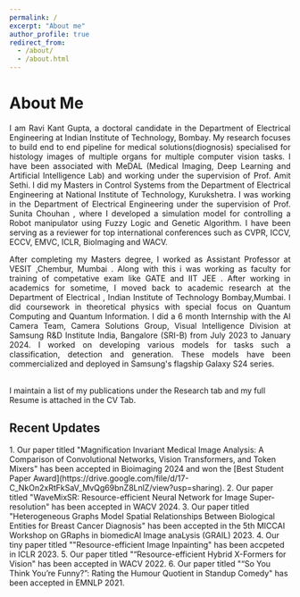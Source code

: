 ```yaml
---
permalink: /
excerpt: "About me"
author_profile: true
redirect_from: 
  - /about/
  - /about.html
---
```


<h1>About Me </h1> 
<div style='text-align: justify;'>I am Ravi Kant Gupta, a doctoral candidate in the <a href="https://www.ee.iitb.ac.in" style="text-decoration: none;">Department of Electrical Engineering</a> at <a href="https://www.iitb.ac.in/" style="text-decoration: none;">Indian Institute of  Technology, Bombay</a>. My research focuses to build end to end pipeline for medical solutions(diognosis) specialised for histology images of multiple organs for multiple computer vision tasks. I have been associated with MeDAL (Medical Imaging, Deep Learning and Artificial Intelligence Lab) and working under the supervision of <a href="https://www.ee.iitb.ac.in/~asethi/" style="text-decoration: none;">Prof. Amit Sethi</a>. I did my Masters in Control Systems from the Department of Electrical Engineering at <a href="https://www.nitkkr.ac.in/" style="text-decoration: none;">National Institute of  Technology, Kurukshetra.</a> I was working in the <a href="http://www.nitkkr.in/control/" style="text-decoration: none;">Department of Electrical Engineering </a> under the supervision of <a href="[https://nitkkr.ac.in/author/sunita-chauhan/]" style="text-decoration: none;">Prof. Sunita Chouhan </a>, where I developed a simulation model for controlling a Robot manipulator using Fuzzy Logic and Genetic Algorithm. I have been serving as a reviewer for top international conferences such as CVPR, ICCV, ECCV, EMVC, ICLR, BioImaging and WACV.</div>  
<p>  </p>

<div style='text-align: justify;'>After completing my Masters degree, I worked as Assistant Professor at <a href="https://vesit.ves.ac.in" style="text-decoration: none;"> VESIT ,Chembur, Mumbai <a>. Along with this i was working as faculty for training of competative exam like GATE <a href="https://vesit.ves.ac.in" style="text-decoration: none;"> and IIT JEE <a href="https://vesit.ves.ac.in" style="text-decoration: none;"><a>. After working in academics for sometime, I moved back to academic research at the <a href="https://electrical.iitb.ac.in/" style="text-decoration: none;">Department of Electrical </a>, Indian Institute of Technology Bombay,Mumbai.  I did coursework in theoretical physics with special focus on Quantum Computing and Quantum Information. I did a 6 month Internship with the AI Camera Team, Camera Solutions Group, Visual Intelligence Division at <a href="https://research.samsung.com/sri-b" style="text-decoration: none;">Samsung R&D Institute India, Bangalore (SRI-B)</a> from July 2023 to January 2024. I worked on developing various models for tasks such a classification, detection and generation. These models have been commercialized and deployed in Samsung's flagship Galaxy S24 series.</div>

<br>I maintain a list of my publications under the Research tab and my full Resume is attached in the CV Tab.

<h2>Recent Updates </h2> 
1. Our paper titled "Magnification Invariant Medical Image Analysis: A Comparison of Convolutional Networks, Vision Transformers, and Token Mixers" has been accepted in Bioimaging 2024 and won the [Best Student Paper Award](https://drive.google.com/file/d/17-C_NkOn2xRtFkSaV_MvQg69bnZ8LnlZ/view?usp=sharing).
2. Our paper titled "WaveMixSR: Resource-efficient Neural Network for Image Super-resolution" has been accepted in WACV 2024.
3. Our paper titled "Heterogeneous Graphs Model Spatial Relationships Between Biological Entities for Breast Cancer Diagnosis" has been accepted in the 5th MICCAI Workshop on GRaphs in biomedicAl Image anaLysis (GRAIL) 2023.
4. Our tiny paper titled ""Resource-efficient Image Inpainting" has been accpeted in ICLR 2023.
5. Our paper titled "“Resource-efficient Hybrid X-Formers for Vision" has been accepted in WACV 2022. 
6. Our paper titled "“So You Think You’re Funny?”: Rating the Humour Quotient in Standup Comedy" has been accepted in EMNLP 2021. 
